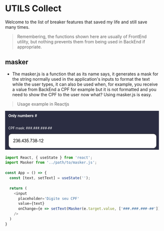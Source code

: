 # UTILS Collect

Welcome to the list of breaker features that saved my life and still save many times.
> Remembering, the functions shown here are usually of FrontEnd utility, but nothing prevents them from being used in BackEnd if appropriate.

## masker
- The masker.js is a function that as its name says, it generates a mask for the string normally used in the application's inputs to format the text while the user types, it can also be used when, for example, you receive a value from BackEnd a CPF for example but it is not formatted and you need to show the CPF to the user now what? Using masker.js is easy.
> Usage example in Reactjs 

![](./images/masker.png)

```javascript
import React, { useState } from 'react';
import Masker from '../path/to/masker.js';

const App = () => {
  const [text, setText] = useState('');

  return (
    <input
      placeholder='Digite seu CPF'
      value={text}
      onChange={e => setText(Masker(e.target.value, ['###.###.###-##']))}
    />
  )
}
```

